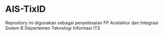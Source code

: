 # AIS-TixID
Repository ini digunakan sebagai penyelesaian FP Arsitektur dan Integrasi Sistem B Departemen Teknologi Informasi ITS
